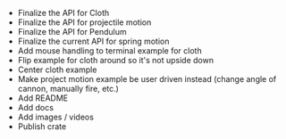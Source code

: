 - Finalize the API for Cloth
- Finalize the API for projectile motion
- Finalize the API for Pendulum
- Finalize the current API for spring motion
- Add mouse handling to terminal example for cloth
- Flip example for cloth around so it's not upside down
- Center cloth example
- Make project motion example be user driven instead (change angle of cannon,
manually fire, etc.)
- Add README
- Add docs
- Add images / videos
- Publish crate
